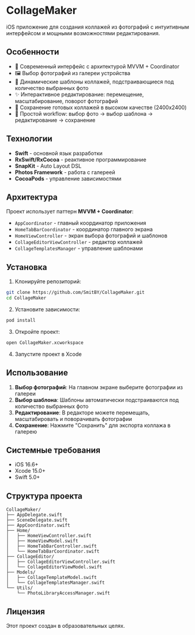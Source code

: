 # CollageMaker

iOS приложение для создания коллажей из фотографий с интуитивным интерфейсом и мощными возможностями редактирования.

## Особенности

- 📱 Современный интерфейс с архитектурой MVVM + Coordinator
- 🖼️ Выбор фотографий из галереи устройства
- 🎨 Динамические шаблоны коллажей, подстраивающиеся под количество выбранных фото
- ✨ Интерактивное редактирование: перемещение, масштабирование, поворот фотографий
- 💾 Сохранение готовых коллажей в высоком качестве (2400x2400)
- 🎯 Простой workflow: выбор фото → выбор шаблона → редактирование → сохранение

## Технологии

- **Swift** - основной язык разработки
- **RxSwift/RxCocoa** - реактивное программирование
- **SnapKit** - Auto Layout DSL
- **Photos Framework** - работа с галереей
- **CocoaPods** - управление зависимостями

## Архитектура

Проект использует паттерн **MVVM + Coordinator**:

- `AppCoordinator` - главный координатор приложения
- `HomeTabBarCoordinator` - координатор главного экрана
- `HomeViewController` - экран выбора фотографий и шаблонов
- `CollageEditorViewController` - редактор коллажей
- `CollageTemplatesManager` - управление шаблонами

## Установка

1. Клонируйте репозиторий:
```bash
git clone https://github.com/SmitBY/CollageMaker.git
cd CollageMaker
```

2. Установите зависимости:
```bash
pod install
```

3. Откройте проект:
```bash
open CollageMaker.xcworkspace
```

4. Запустите проект в Xcode

## Использование

1. **Выбор фотографий**: На главном экране выберите фотографии из галереи
2. **Выбор шаблона**: Шаблоны автоматически подстраиваются под количество выбранных фото
3. **Редактирование**: В редакторе можете перемещать, масштабировать и поворачивать фотографии
4. **Сохранение**: Нажмите "Сохранить" для экспорта коллажа в галерею

## Системные требования

- iOS 16.6+
- Xcode 15.0+
- Swift 5.0+

## Структура проекта

```
CollageMaker/
├── AppDelegate.swift
├── SceneDelegate.swift
├── AppCoordinator.swift
├── Home/
│   ├── HomeViewController.swift
│   ├── HomeViewModel.swift
│   ├── HomeTabBarController.swift
│   └── HomeTabBarCoordinator.swift
├── CollageEditor/
│   ├── CollageEditorViewController.swift
│   └── CollageEditorViewModel.swift
├── Models/
│   ├── CollageTemplateModel.swift
│   └── CollageTemplatesManager.swift
└── Utils/
    └── PhotoLibraryAccessManager.swift
```

## Лицензия

Этот проект создан в образовательных целях. 